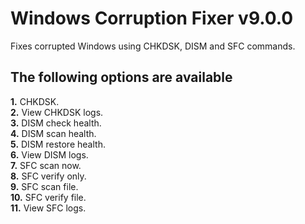 # Windows Corruption Fixer v9.0.0
Fixes corrupted Windows using CHKDSK, DISM and SFC commands.
## The following options are available
**1.** CHKDSK.  
**2.** View CHKDSK logs.  
**3.** DISM check health.  
**4.** DISM scan health.  
**5.** DISM restore health.  
**6.** View DISM logs.  
**7.** SFC scan now.  
**8.** SFC verify only.  
**9.** SFC scan file.  
**10.** SFC verify file.  
**11.** View SFC logs.
